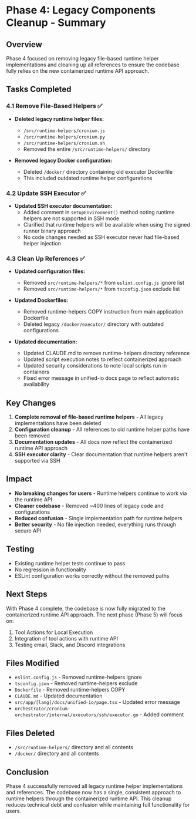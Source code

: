 # Phase 4: Legacy Components Cleanup - Summary

## Overview

Phase 4 focused on removing legacy file-based runtime helper implementations and cleaning up all references to ensure the codebase fully relies on the new containerized runtime API approach.

## Tasks Completed

### 4.1 Remove File-Based Helpers ✅

- **Deleted legacy runtime helper files:**
  - `/src/runtime-helpers/cronium.js`
  - `/src/runtime-helpers/cronium.py`
  - `/src/runtime-helpers/cronium.sh`
  - Removed the entire `/src/runtime-helpers/` directory

- **Removed legacy Docker configuration:**
  - Deleted `/docker/` directory containing old executor Dockerfile
  - This included outdated runtime helper configurations

### 4.2 Update SSH Executor ✅

- **Updated SSH executor documentation:**
  - Added comment in `setupEnvironment()` method noting runtime helpers are not supported in SSH mode
  - Clarified that runtime helpers will be available when using the signed runner binary approach
  - No code changes needed as SSH executor never had file-based helper injection

### 4.3 Clean Up References ✅

- **Updated configuration files:**
  - Removed `src/runtime-helpers/*` from `eslint.config.js` ignore list
  - Removed `src/runtime-helpers/*` from `tsconfig.json` exclude list

- **Updated Dockerfiles:**
  - Removed runtime-helpers COPY instruction from main application Dockerfile
  - Deleted legacy `/docker/executor/` directory with outdated configurations

- **Updated documentation:**
  - Updated CLAUDE.md to remove runtime-helpers directory reference
  - Updated script execution notes to reflect containerized approach
  - Updated security considerations to note local scripts run in containers
  - Fixed error message in unified-io docs page to reflect automatic availability

## Key Changes

1. **Complete removal of file-based runtime helpers** - All legacy implementations have been deleted
2. **Configuration cleanup** - All references to old runtime helper paths have been removed
3. **Documentation updates** - All docs now reflect the containerized runtime API approach
4. **SSH executor clarity** - Clear documentation that runtime helpers aren't supported via SSH

## Impact

- **No breaking changes for users** - Runtime helpers continue to work via the runtime API
- **Cleaner codebase** - Removed ~400 lines of legacy code and configurations
- **Reduced confusion** - Single implementation path for runtime helpers
- **Better security** - No file injection needed, everything runs through secure API

## Testing

- Existing runtime helper tests continue to pass
- No regression in functionality
- ESLint configuration works correctly without the removed paths

## Next Steps

With Phase 4 complete, the codebase is now fully migrated to the containerized runtime API approach. The next phase (Phase 5) will focus on:

1. Tool Actions for Local Execution
2. Integration of tool actions with runtime API
3. Testing email, Slack, and Discord integrations

## Files Modified

- `eslint.config.js` - Removed runtime-helpers ignore
- `tsconfig.json` - Removed runtime-helpers exclude
- `Dockerfile` - Removed runtime-helpers COPY
- `CLAUDE.md` - Updated documentation
- `src/app/[lang]/docs/unified-io/page.tsx` - Updated error message
- `orchestrator/cronium-orchestrator/internal/executors/ssh/executor.go` - Added comment

## Files Deleted

- `/src/runtime-helpers/` directory and all contents
- `/docker/` directory and all contents

## Conclusion

Phase 4 successfully removed all legacy runtime helper implementations and references. The codebase now has a single, consistent approach to runtime helpers through the containerized runtime API. This cleanup reduces technical debt and confusion while maintaining full functionality for users.
